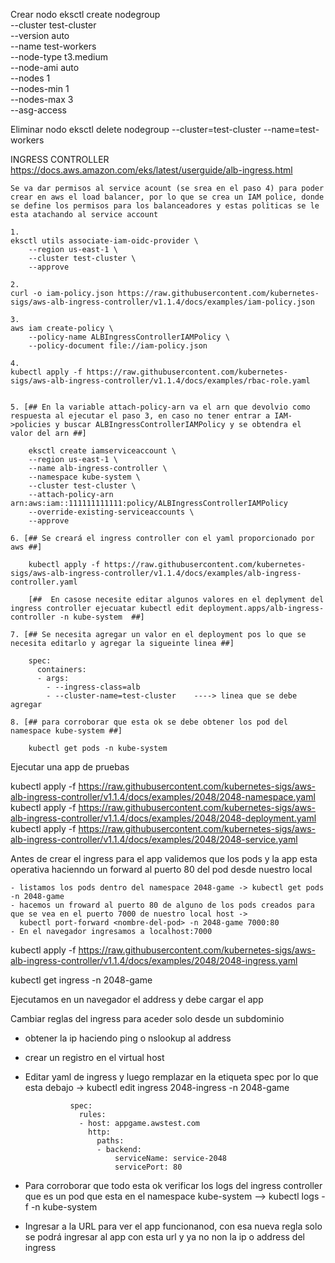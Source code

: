 Crear nodo
eksctl create nodegroup \
--cluster test-cluster \
--version auto \
--name test-workers \
--node-type t3.medium \
--node-ami auto \
--nodes 1 \
--nodes-min 1 \
--nodes-max 3 \
--asg-access


Eliminar nodo
eksctl delete nodegroup --cluster=test-cluster --name=test-workers

INGRESS CONTROLLER
https://docs.aws.amazon.com/eks/latest/userguide/alb-ingress.html
	
	Se va dar permisos al service acount (se srea en el paso 4) para poder crear en aws el load balancer, por lo que se crea un IAM police, donde se define los permisos para los balanceadores y estas politicas se le esta atachando al service account

	1.
	eksctl utils associate-iam-oidc-provider \
	    --region us-east-1 \
	    --cluster test-cluster \
	    --approve

	2.    
	curl -o iam-policy.json https://raw.githubusercontent.com/kubernetes-sigs/aws-alb-ingress-controller/v1.1.4/docs/examples/iam-policy.json
    
    3.
	aws iam create-policy \
	    --policy-name ALBIngressControllerIAMPolicy \
	    --policy-document file://iam-policy.json
    
    4.
	kubectl apply -f https://raw.githubusercontent.com/kubernetes-sigs/aws-alb-ingress-controller/v1.1.4/docs/examples/rbac-role.yaml    


	5. [## En la variable attach-policy-arn va el arn que devolvio como respuesta al ejecutar el paso 3, en caso no tener entrar a IAM->policies y buscar ALBIngressControllerIAMPolicy y se obtendra el valor del arn ##]

		eksctl create iamserviceaccount \
		--region us-east-1 \
		--name alb-ingress-controller \
		--namespace kube-system \
		--cluster test-cluster \
		--attach-policy-arn arn:aws:iam::111111111111:policy/ALBIngressControllerIAMPolicy
		--override-existing-serviceaccounts \
		--approve

	6. [## Se creará el ingress controller con el yaml proporcionado por aws ##]	

		kubectl apply -f https://raw.githubusercontent.com/kubernetes-sigs/aws-alb-ingress-controller/v1.1.4/docs/examples/alb-ingress-controller.yaml

		[##  En casose necesite editar algunos valores en el deplyment del ingress controller ejecuatar kubectl edit deployment.apps/alb-ingress-controller -n kube-system  ##]

    7. [## Se necesita agregar un valor en el deployment pos lo que se necesita editarlo y agregar la sigueinte linea ##]

    	spec:
	      containers:
	      - args:
	        - --ingress-class=alb
	        - --cluster-name=test-cluster    ----> linea que se debe agregar

	8. [## para corroborar que esta ok se debe obtener los pod del namespace kube-system ##]        

		kubectl get pods -n kube-system



Ejecutar una app de pruebas

kubectl apply -f https://raw.githubusercontent.com/kubernetes-sigs/aws-alb-ingress-controller/v1.1.4/docs/examples/2048/2048-namespace.yaml
kubectl apply -f https://raw.githubusercontent.com/kubernetes-sigs/aws-alb-ingress-controller/v1.1.4/docs/examples/2048/2048-deployment.yaml
kubectl apply -f https://raw.githubusercontent.com/kubernetes-sigs/aws-alb-ingress-controller/v1.1.4/docs/examples/2048/2048-service.yaml


Antes de crear el ingress para el app validemos que los pods y la app esta operativa hacienndo un forward al puerto 80 del pod desde nuestro local

	- listamos los pods dentro del namespace 2048-game -> kubectl get pods -n 2048-game
	- hacemos un froward al puerto 80 de alguno de los pods creados para que se vea en el puerto 7000 de nuestro local host -> 
	  kubectl port-forward <nombre-del-pod> -n 2048-game 7000:80 
	- En el navegador ingresamos a localhost:7000  


kubectl apply -f https://raw.githubusercontent.com/kubernetes-sigs/aws-alb-ingress-controller/v1.1.4/docs/examples/2048/2048-ingress.yaml

kubectl get ingress -n 2048-game

Ejecutamos en un navegador el address y debe cargar el app


Cambiar reglas del ingress para aceder solo desde un subdominio

- obtener la ip haciendo ping o nslookup al address
- crear un registro en el virtual host
- Editar yaml de ingress y luego remplazar en la etiqueta spec por lo que esta debajo -> kubectl edit ingress 2048-ingress -n 2048-game  

				spec:
				  rules:
				  - host: appgame.awstest.com
				    http:
				      paths:
				      - backend:
				          serviceName: service-2048
				          servicePort: 80


- Para corroborar que todo esta ok verificar los logs del ingress controller que es un pod que esta en el namespace kube-system -->
  kubectl logs -f -n kube-system <nombre-del-pod>
- Ingresar a la URL para ver el app funcionanod, con esa nueva regla solo se podrá ingresar al app con esta url y ya no non la ip o address del ingress